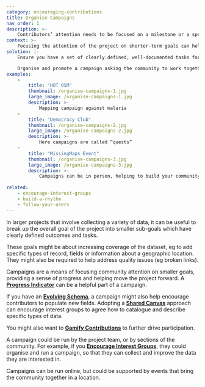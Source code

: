```yaml
---
category: encouraging-contributions
title: Organise Campaigns
nav_order: 1
description: >-
    Contributors’ attention needs to be focused on a milestone or a specific set of tasks.
context: >-
    Focusing the attention of the project on shorter-term goals can help build engagement, recruit new users or increase participation. It can also be a useful way to focus attention on smaller goals, such as increasing coverage, fixing errors or capturing new types of data 
solution: |-
    Ensure you have a set of clearly defined, well-documented tasks for the community to achieve. Create a **[Progress Indicator](/patterns/encouraging-contributions/progress-indicator)** to help you and the community to monitor progress.

    Organise and promote a campaign asking the community to work together to complete these tasks. 
examples:
    -
        title: "HOT OSM"
        thumbnail: /organise-campaigns-1.jpg
        large_image: /organise-campaigns-1.jpg
        description: >-
            Mapping campaign against malaria
    -
        title: "Democracy Club"
        thumbnail: /organise-campaigns-2.jpg
        large_image: /organise-campaigns-2.jpg
        description: >-
            Here campaigns are called “quests”
    -
        title: "MissingMaps Event"
        thumbnail: /organise-campaigns-3.jpg
        large_image: /organise-campaigns-3.jpg
        description: >-
            Campaigns can be in person, helping to build your community
    
related:
    - encourage-interest-groups
    - build-a-rhythm
    - follow-your-users
---
```


In larger projects that involve collecting a variety of data, it can be useful to break up the overall goal of the project into smaller sub-goals which have clearly defined outcomes and tasks.

These goals might be about increasing coverage of the dataset, eg to add specific types of record, fields or information about a geographic location. They might also be required to help address quality issues (eg broken links).

Campaigns are a means of focusing community attention on smaller goals, providing a sense of progress and helping move the project forward. A **[Progress Indicator](/patterns/encouraging-contributions/progress-indicator)** can be a helpful part of a campaign.

If you have an **[Evolving Schema](/patterns/data-model/evolving-schema)**, a campaign might also help encourage contributors to populate new fields. Adopting a **[Shared Canvas](/patterns/data-model/shared-canvas)** approach can encourage interest groups to agree how to catalogue and describe specific types of data.

You might also want to **[Gamify Contributions](/patterns/encouraging-contributions/gamify-contributions)** to further drive participation.

A campaign could be run by the project team, or by sections of the community. For example, if you **[Encourage Interest Groups](/patterns/community-management/encourage-interest-groups)**, they could organise and run a campaign, so that they can collect and improve the data they are interested in.

Campaigns can be run online, but could be supported by events that bring the community together in a location.
